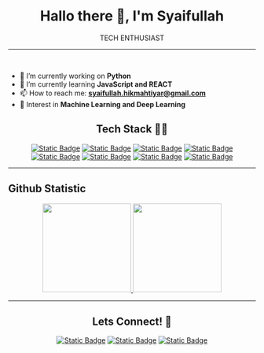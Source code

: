 <h1 align="center">Hallo there 👋, I'm Syaifullah</h1>
<p align="center">TECH ENTHUSIAST</p>
<hr /><br>

- 🔭 I’m currently working on **Python**
- 🌱 I’m currently learning **JavaScript and REACT**
- 📫 How to reach me: **syaifullah.hikmahtiyar@gmail.com**
- 🚩 Interest in **Machine Learning and Deep Learning**

<h2 align="center">Tech Stack 🧑‍💻</h2>
<p align="center">
  <a href="https://www.python.org/"><img alt="Static Badge" src="https://img.shields.io/badge/python-white?style=for-the-badge&logo=python&color=black"></a>
  <a href="https://numpy.org/"><img alt="Static Badge" src="https://img.shields.io/badge/numpy-white?style=for-the-badge&logo=numpy&logoColor=blue&color=black"></a>
  <a href="https://pandas.pydata.org/"><img alt="Static Badge" src="https://img.shields.io/badge/pandas-white?style=for-the-badge&logo=pandas&color=black"></a>
  <a href="https://pytorch.org/"><img alt="Static Badge" src="https://img.shields.io/badge/pytorch-white?style=for-the-badge&logo=pytorch&color=black"></a>
  <a href="https://www.tensorflow.org/"><img alt="Static Badge" src="https://img.shields.io/badge/tensorflow-white?style=for-the-badge&logo=tensorflow&color=black"></a>
  <a href="https://github.com/"><img alt="Static Badge" src="https://img.shields.io/badge/github-white?style=for-the-badge&logo=github&color=black"></a>
  <a href="https://jupyter.org/"><img alt="Static Badge" src="https://img.shields.io/badge/jupyter-white?style=for-the-badge&logo=jupyter&color=black"></a>
  <a href="https://colab.google/"><img alt="Static Badge" src="https://img.shields.io/badge/colab-white?style=for-the-badge&logo=googlecolab&color=black"></a>
</p>
<hr />

<h2 align="enter">Github Statistic</h2>
<p align="center">
<a href="https://github.com/penuliscode">
  <img height="180em" src="https://github-readme-stats-eight-theta.vercel.app/api?username=AragamiLaw&show_icons=true&theme=algolia&include_all_commits=true&count_private=true"/>
  <img height="180em" src="https://github-readme-stats-eight-theta.vercel.app/api/top-langs/?username=AragamiLaw&layout=compact&layout=compact&theme=algolia"/>
</a>
</p>
<hr />

<h2 align="center">Lets Connect! 🤝</h2>
<p align="center">
  <a href="https://github.com/AragamiLaw"><img alt="Static Badge" src="https://img.shields.io/badge/Syaifullah_Hikmahtiyar-white?style=social&logo=github&color=orange"></a>
  <a href="mailto:syaifullah.hikmahtiyar@gmail.com"><img alt="Static Badge" src="https://img.shields.io/badge/syaifullah.hikmahtiyra%40gmail.com-white?style=social&logo=gmail&color=orange"></a>
  <a href="https://www.linkedin.com/in/syaifullah-hikmahtiyar/"><img alt="Static Badge" src="https://img.shields.io/badge/Syaifullah_Hikmahtiyar-white?style=social&logo=linkedin&color=orange"></a>
</p>
